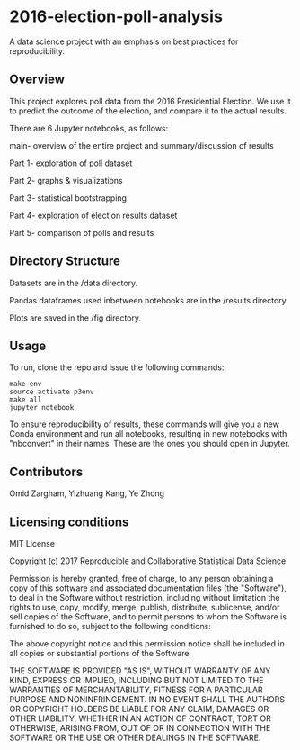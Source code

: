 # 2016-election-poll-analysis
A data science project with an emphasis on best practices for reproducibility.

## Overview
This project explores poll data from the 2016 Presidential Election. We use it to predict the outcome of the election, and compare it to the actual results.

There are 6 Jupyter notebooks, as follows:

main- overview of the entire project and summary/discussion of results

Part 1- exploration of poll dataset

Part 2- graphs & visualizations

Part 3- statistical bootstrapping 

Part 4- exploration of election results dataset

Part 5- comparison of polls and results

## Directory Structure

Datasets are in the /data directory.

Pandas dataframes used inbetween notebooks are in the /results directory.

Plots are saved in the /fig directory.

## Usage

To run, clone the repo and issue the following commands:

```
make env
source activate p3env
make all
jupyter notebook
```
To ensure reproducibility of results, these commands will give you a new Conda environment and run all notebooks, resulting in new notebooks with "nbconvert" in their names. These are the ones you should open in Jupyter. 

## Contributors
Omid Zargham, Yizhuang Kang, Ye Zhong

## Licensing conditions
MIT License

Copyright (c) 2017 Reproducible and Collaborative Statistical Data Science

Permission is hereby granted, free of charge, to any person obtaining a copy
of this software and associated documentation files (the "Software"), to deal
in the Software without restriction, including without limitation the rights
to use, copy, modify, merge, publish, distribute, sublicense, and/or sell
copies of the Software, and to permit persons to whom the Software is
furnished to do so, subject to the following conditions:

The above copyright notice and this permission notice shall be included in all
copies or substantial portions of the Software.

THE SOFTWARE IS PROVIDED "AS IS", WITHOUT WARRANTY OF ANY KIND, EXPRESS OR
IMPLIED, INCLUDING BUT NOT LIMITED TO THE WARRANTIES OF MERCHANTABILITY,
FITNESS FOR A PARTICULAR PURPOSE AND NONINFRINGEMENT. IN NO EVENT SHALL THE
AUTHORS OR COPYRIGHT HOLDERS BE LIABLE FOR ANY CLAIM, DAMAGES OR OTHER
LIABILITY, WHETHER IN AN ACTION OF CONTRACT, TORT OR OTHERWISE, ARISING FROM,
OUT OF OR IN CONNECTION WITH THE SOFTWARE OR THE USE OR OTHER DEALINGS IN THE
SOFTWARE.
